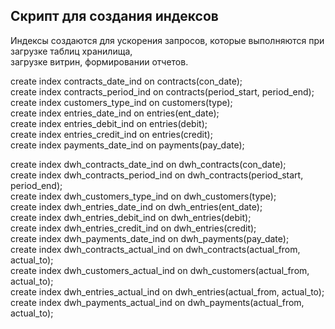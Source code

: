 ## Скрипт для создания индексов ##

Индексы создаются для ускорения запросов, которые выполняются при загрузке таблиц хранилища,  
загрузке витрин, формировании отчетов.  

create index contracts_date_ind on contracts(con_date);  
create index contracts_period_ind on contracts(period_start, period_end);  
create index customers_type_ind on customers(type);  
create index entries_date_ind on entries(ent_date);  
create index entries_debit_ind on entries(debit);  
create index entries_credit_ind on entries(credit);  
create index payments_date_ind on payments(pay_date);  
  
create index dwh_contracts_date_ind on dwh_contracts(con_date);  
create index dwh_contracts_period_ind on dwh_contracts(period_start, period_end);  
create index dwh_customers_type_ind on dwh_customers(type);  
create index dwh_entries_date_ind on dwh_entries(ent_date);  
create index dwh_entries_debit_ind on dwh_entries(debit);  
create index dwh_entries_credit_ind on dwh_entries(credit);  
create index dwh_payments_date_ind on dwh_payments(pay_date);  
create index dwh_contracts_actual_ind on dwh_contracts(actual_from, actual_to);  
create index dwh_customers_actual_ind on dwh_customers(actual_from, actual_to);  
create index dwh_entries_actual_ind on dwh_entries(actual_from, actual_to);  
create index dwh_payments_actual_ind on dwh_payments(actual_from, actual_to);  
  

